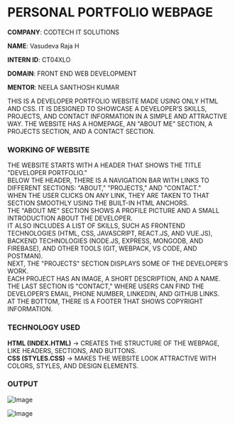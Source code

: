 # PERSONAL PORTFOLIO WEBPAGE

**COMPANY**: CODTECH IT SOLUTIONS 

**NAME**: Vasudeva Raja H 

**INTERN ID**: CT04XLO 

**DOMAIN**: FRONT END WEB DEVELOPMENT 

**MENTOR**: NEELA SANTHOSH KUMAR

THIS IS A DEVELOPER PORTFOLIO WEBSITE MADE USING ONLY HTML AND CSS. IT IS DESIGNED TO SHOWCASE A DEVELOPER’S SKILLS, PROJECTS, AND CONTACT INFORMATION IN A SIMPLE AND ATTRACTIVE WAY. THE WEBSITE HAS A HOMEPAGE, AN "ABOUT ME" SECTION, A PROJECTS SECTION, AND A CONTACT SECTION.  

### WORKING OF WEBSITE  
THE WEBSITE STARTS WITH A HEADER THAT SHOWS THE TITLE "DEVELOPER PORTFOLIO."  
BELOW THE HEADER, THERE IS A NAVIGATION BAR WITH LINKS TO DIFFERENT SECTIONS: "ABOUT," "PROJECTS," AND "CONTACT."  
WHEN THE USER CLICKS ON ANY LINK, THEY ARE TAKEN TO THAT SECTION SMOOTHLY USING THE BUILT-IN HTML ANCHORS.  
THE "ABOUT ME" SECTION SHOWS A PROFILE PICTURE AND A SMALL INTRODUCTION ABOUT THE DEVELOPER.  
IT ALSO INCLUDES A LIST OF SKILLS, SUCH AS FRONTEND TECHNOLOGIES (HTML, CSS, JAVASCRIPT, REACT.JS, AND VUE.JS), BACKEND TECHNOLOGIES (NODE.JS, EXPRESS, MONGODB, AND FIREBASE), AND OTHER TOOLS (GIT, WEBPACK, VS CODE, AND POSTMAN).  
NEXT, THE "PROJECTS" SECTION DISPLAYS SOME OF THE DEVELOPER'S WORK.  
EACH PROJECT HAS AN IMAGE, A SHORT DESCRIPTION, AND A NAME.  
THE LAST SECTION IS "CONTACT," WHERE USERS CAN FIND THE DEVELOPER’S EMAIL, PHONE NUMBER, LINKEDIN, AND GITHUB LINKS.  
AT THE BOTTOM, THERE IS A FOOTER THAT SHOWS COPYRIGHT INFORMATION.  

### TECHNOLOGY USED  
**HTML (INDEX.HTML)** → CREATES THE STRUCTURE OF THE WEBPAGE, LIKE HEADERS, SECTIONS, AND BUTTONS.  
**CSS (STYLES.CSS)** → MAKES THE WEBSITE LOOK ATTRACTIVE WITH COLORS, STYLES, AND DESIGN ELEMENTS.  

### OUTPUT

![Image](https://github.com/user-attachments/assets/af24f1ed-890b-41bc-9661-121464720084)

![Image](https://github.com/user-attachments/assets/84819efb-e23d-48d5-a8c5-3a75dc792012)

